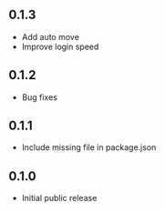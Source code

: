 ## 0.1.3 ##

* Add auto move
* Improve login speed

## 0.1.2 ##

* Bug fixes

## 0.1.1 ##

* Include missing file in package.json

## 0.1.0 ##

* Initial public release

